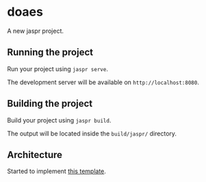 # doaes

A new jaspr project.

## Running the project

Run your project using `jaspr serve`.

The development server will be available on `http://localhost:8080`.

## Building the project

Build your project using `jaspr build`.

The output will be located inside the `build/jaspr/` directory.

## Architecture

Started to implement [this template](https://github.com/timlrx/tailwind-nextjs-starter-blog).
